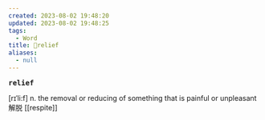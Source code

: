 ```yaml
---
created: 2023-08-02 19:48:20
updated: 2023-08-02 19:48:25
tags:
  - Word
title: 📖relief
aliases:
  - null
---
```


<pre><strong>relief</strong></pre>
[rɪˈli:f]
n. the removal or reducing of something that is painful or unpleasant 解脱
[[respite]]
